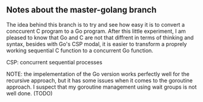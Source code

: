 ## Notes about the master-golang branch

The idea behind this branch is to try and see how easy it is to convert a 
conccurent C program to a Go program. After this little experiment, I am pleased to know that Go and C are not that diffrent in terms of thinking and
syntax, besides with Go's CSP modal, it is easier to transform a proprely 
working sequential C function to a concurrent Go function.

CSP: concurrent sequential processes


NOTE: the impelementation of the Go version works perfectly well for the 
recursive approach, but it has some issues when it comes to the goroutine
approach. I suspect that my goroutine management using wait groups is not 
well done. (TODO)




